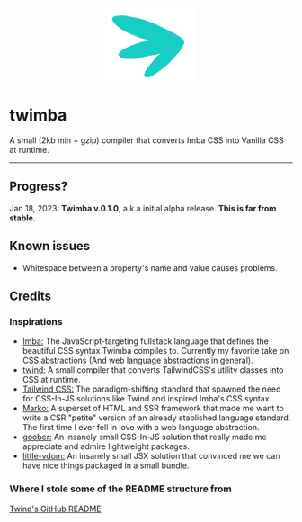 <p align="center">
<img src="./twimba-logo.png">
</p>

# twimba

A small (2kb min + gzip) compiler that converts Imba CSS into Vanilla CSS at runtime.

---

## Progress?

Jan 18, 2023: **Twimba v.0.1.0**, a.k.a initial alpha release. **This is far from stable.**

## Known issues

- Whitespace between a property's name and value causes problems.

## Credits

### Inspirations

- [Imba:](https://imba.io/) The JavaScript-targeting fullstack language that defines the beautiful CSS syntax Twimba compiles to. Currently my favorite take on CSS abstractions (And web language abstractions in general).
- [twind:](https://twind.style/) A small compiler that converts TailwindCSS's utility classes into CSS at runtime.
- [Tailwind CSS:](https://tailwindcss.com/) The paradigm-shifting standard that spawned the need for CSS-In-JS solutions like Twind and inspired Imba's CSS syntax.
- [Marko:](https://markojs.com/) A superset of HTML and SSR framework that made me want to write a CSR "petite" version of an already stablished language standard. The first time I ever fell in love with a web language abstraction.
- [goober:](https://goober.rocks/) An insanely small CSS-In-JS solution that really made me appreciate and admire lightweight packages.
- [little-vdom:](https://github.com/luwes/little-vdom) An insanely small JSX solution that convinced me we can have nice things packaged in a small bundle.

### Where I stole some of the README structure from

[Twind's GitHub README](https://github.com/tw-in-js/twind#readme)